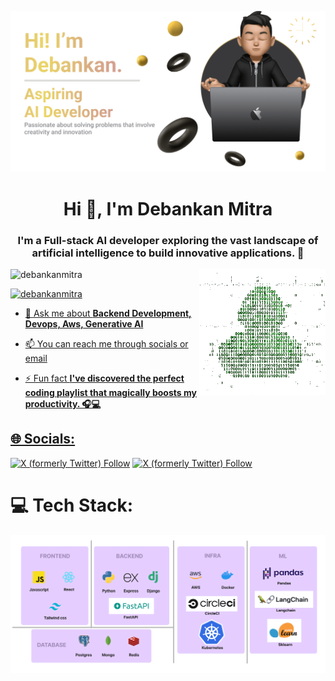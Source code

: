 ![MasterHead](banner.png)
<h1 align="center">Hi 👋, I'm Debankan Mitra</h1>
<h3 align="center">I'm a Full-stack AI developer exploring the vast landscape of artificial intelligence to build innovative applications. 🚀</h3>

<img align="right" alt="Coding" width="40%" src="duck.gif">

<p align="left"> <img src="https://komarev.com/ghpvc/?username=debankanmitra&label=Profile%20views&color=0e75b6&style=flat" alt="debankanmitra" /> </p>
<p align="left"> <a href="https://twitter.com/mitra_debankan" target="blank"><img src="https://img.shields.io/twitter/follow/mitra_debankan?logo=twitter&style=for-the-badge" alt="debankanmitra"  </p>

- 💬 Ask me about **Backend Development, Devops, Aws, Generative AI**

- 📫 You can reach me through socials or email 

- ⚡ Fun fact **I've discovered the perfect coding playlist that magically boosts my productivity. 🎧💻**

## 🌐 Socials:
<p align="left"><a href="https://twitter.com/intent/follow?screen_name=mitra_debankan" target="blank"><img alt="X (formerly Twitter) Follow" src="https://img.shields.io/badge/Twitter-1D9BF0.svg?style=for-the-badge&logo=Twitter&logoColor=white"></a>
<a href="https://linkedin.com/in/debankanmitra" target="blank"><img alt="X (formerly Twitter) Follow" src="https://img.shields.io/badge/LinkedIn-0A66C2.svg?style=for-the-badge&logo=LinkedIn&logoColor=white"></a>
</p>

# 💻 Tech Stack:

![MasterHead](techstack.png)


